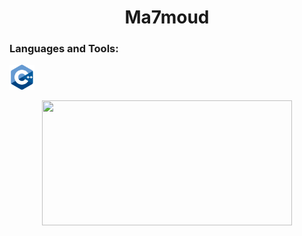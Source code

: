 <h1 align="center">Ma7moud</h1>
<h3 align="center"></h3>

<p align="left">
</p>
<h3 align="left">Languages and Tools:</h3>
<p align="left"> <a href="https://www.w3schools.com/cpp/" target="_blank" rel="noreferrer"> <img src="https://raw.githubusercontent.com/devicons/devicon/master/icons/cplusplus/cplusplus-original.svg" alt="cplusplus" width="40" height="40"/> </a> </p>
<div align="center">
  <img src = "https://user-images.githubusercontent.com/74038190/212284087-bbe7e430-757e-4901-90bf-4cd2ce3e1852.gif
       alt="Coding animation" 
       width="400" 
       height="200">
</div>




